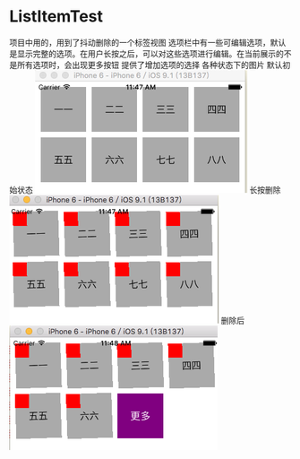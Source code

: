 # ListItemTest
项目中用的，用到了抖动删除的一个标签视图
选项栏中有一些可编辑选项，默认是显示完整的选项。在用户长按之后，可以对这些选项进行编辑。在当前展示的不是所有选项时，会出现更多按钮
提供了增加选项的选择
各种状态下的图片
默认初始状态
![初始状态](https://github.com/dingpuyu/ListItemTest/blob/master/ListItemTest/pro/images/20151117-0.png)
长按删除
![长按删除状态](https://github.com/dingpuyu/ListItemTest/blob/master/ListItemTest/pro/images/20151117-1.png)
删除后
![删除后](https://github.com/dingpuyu/ListItemTest/blob/master/ListItemTest/pro/images/20151117-2.png)
